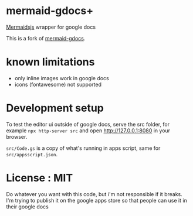 # mermaid-gdocs+

[Mermaidsjs](https://mermaidjs.github.io/) wrapper for google docs

This is a fork of [mermaid-gdocs](https://github.com/renanlecaro/mermaid-gdocs).

# known limitations

- only inline images work in google docs
- icons (fontawesome) not supported

# Development setup

To test the editor ui outside of google docs, serve the src folder, for example `npx http-server src` and
open http://127.0.0.1:8080 in your browser.

`src/Code.gs` is a copy of what's running in apps script, same for  `src/appsscript.json`.

# License : MIT

Do whatever you want with this code, but i'm not responsible if it breaks. I'm trying to publish it on the google apps
store so that people can use it in their google docs
 